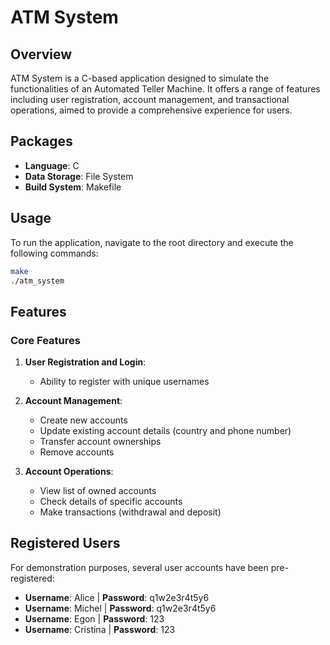 # ATM System

## Overview

ATM System is a C-based application designed to simulate the functionalities of an Automated Teller Machine. It offers a range of features including user registration, account management, and transactional operations, aimed to provide a comprehensive experience for users.

## Packages

- **Language**: C
- **Data Storage**: File System
- **Build System**: Makefile

## Usage

To run the application, navigate to the root directory and execute the following commands:

```bash
make
./atm_system
```

## Features

### Core Features

1. **User Registration and Login**:
   - Ability to register with unique usernames
  
2. **Account Management**:
   - Create new accounts
   - Update existing account details (country and phone number)
   - Transfer account ownerships
   - Remove accounts

3. **Account Operations**:
   - View list of owned accounts
   - Check details of specific accounts
   - Make transactions (withdrawal and deposit)

## Registered Users

For demonstration purposes, several user accounts have been pre-registered:

- **Username**: Alice | **Password**: q1w2e3r4t5y6
- **Username**: Michel | **Password**: q1w2e3r4t5y6
- **Username**: Egon | **Password**: 123
- **Username**: Cristina | **Password**: 123
